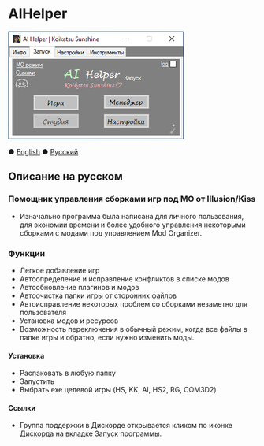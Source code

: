 # AIHelper
![Как выглядит](AIH_UI_ru-RU.png)

 ● [English](README.md) ● [Русский](README_ru-RU.md)

## Описание на русском
### Помощник управления сборками игр под MO от Illusion/Kiss
- Изначально программа была написана для личного пользования, для экономии времени и более удобного управления некоторыми сборками с модами под управлением Mod Organizer.
 
### Функции
- Легкое добавление игр
- Автоопределение и исправление конфликтов в списке модов
- Автообновление плагинов и модов
- Автоочистка папки игры от сторонних файлов
- Автоисправление некоторых проблем со сборками незаметно для пользователя
- Установка модов и ресурсов
- Возможность переключения в обычный режим, когда все файлы в папке игры и обратно, если нужно изменить моды.
 
#### Установка
 - Распаковать в любую папку
 - Запустить
 - Выбрать exe целевой игры (HS, KK, AI, HS2, RG, COM3D2)
 
#### Ссылки
- Группа поддержки в Дискорде открывается кликом по иконке Дискорда на вкладке Запуск программы.
 


